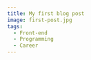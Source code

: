 ```yaml
---
title: My first blog post
image: first-post.jpg
tags:
  - Front-end
  - Programming
  - Career
---
```

